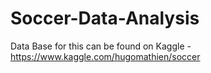 # Soccer-Data-Analysis
Data Base for this can be found on Kaggle - https://www.kaggle.com/hugomathien/soccer

